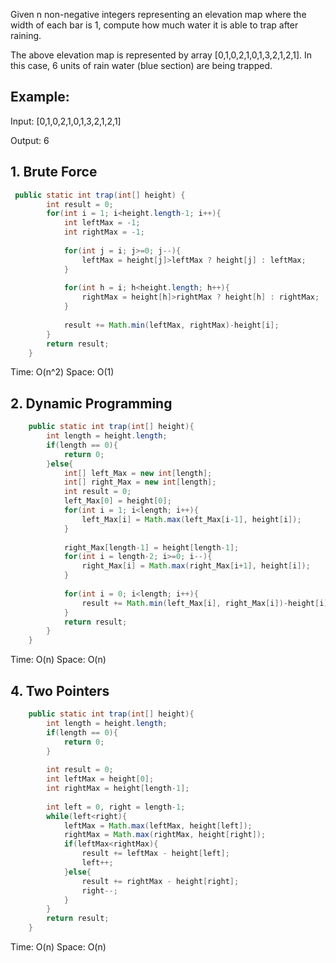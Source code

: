 Given n non-negative integers representing an elevation map where the width of each bar is 1, compute how much water it is able to trap after raining.

The above elevation map is represented by array [0,1,0,2,1,0,1,3,2,1,2,1]. In this case, 6 units of rain water (blue section) are being trapped.

## Example:

Input: [0,1,0,2,1,0,1,3,2,1,2,1]

Output: 6

## 1. Brute Force
```java
 public static int trap(int[] height) {
    	int result = 0;
        for(int i = 1; i<height.length-1; i++){
        	int leftMax = -1;
        	int rightMax = -1;
        	
        	for(int j = i; j>=0; j--){
        		leftMax = height[j]>leftMax ? height[j] : leftMax;
        	}
        	
        	for(int h = i; h<height.length; h++){
        		rightMax = height[h]>rightMax ? height[h] : rightMax;
        	}
        	
        	result += Math.min(leftMax, rightMax)-height[i];
        }
        return result;
    }
```
Time: O(n^2)   Space: O(1)

## 2. Dynamic Programming
```java
	public static int trap(int[] height){
		int length = height.length;
		if(length == 0){
			return 0;
		}else{
			int[] left_Max = new int[length];
			int[] right_Max = new int[length];
			int result = 0;
			left_Max[0] = height[0];
			for(int i = 1; i<length; i++){
				left_Max[i] = Math.max(left_Max[i-1], height[i]); 
			}
			
			right_Max[length-1] = height[length-1];
			for(int i = length-2; i>=0; i--){
				right_Max[i] = Math.max(right_Max[i+1], height[i]);
			}
			
			for(int i = 0; i<length; i++){
				result += Math.min(left_Max[i], right_Max[i])-height[i];
			}
			return result;
		}			
	}
```
Time: O(n)  Space: O(n)

## 4. Two Pointers
```java
	public static int trap(int[] height){
		int length = height.length;
		if(length == 0){
			return 0;
		}
		
		int result = 0;
		int leftMax = height[0];
		int rightMax = height[length-1];
		
		int left = 0, right = length-1;
		while(left<right){
			leftMax = Math.max(leftMax, height[left]);
			rightMax = Math.max(rightMax, height[right]);
			if(leftMax<rightMax){
				result += leftMax - height[left];
				left++;
			}else{
				result += rightMax - height[right];
				right--;
			}
		}
		return result;
	}
```
Time: O(n) Space: O(n)

